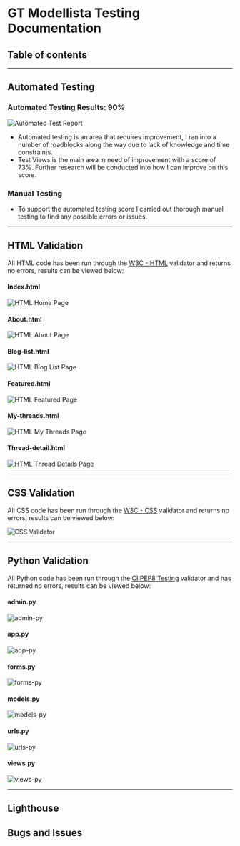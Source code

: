 # **GT Modellista Testing Documentation**

## **Table of contents**

<hr>

## **Automated Testing**

### **Automated Testing Results: 90%**
![Automated Test Report](docs/testing/test-report.png)
- Automated testing is an area that requires improvement, I ran into a number of roadblocks along the way due to lack of knowledge and time constraints.
- Test Views is the main area in need of improvement with a score of 73%. Further research will be conducted into how I can improve on this score.

### **Manual Testing**
- To support the automated testing score I carried out thorough manual testing to find any possible errors or issues.

<hr>

## **HTML Validation**

All HTML code has been run through the [W3C - HTML](https://validator.w3.org/) validator and returns no errors, results can be viewed below:

#### **Index.html**
![HTML Home Page](docs/testing/html-home.png)

#### **About.html**
![HTML About Page](docs/testing/html-about.png)

#### **Blog-list.html**
![HTML Blog List Page](docs/testing/html-thread-list.png)

#### **Featured.html**
![HTML Featured Page](docs/testing/html-featured.png)

#### **My-threads.html**
![HTML My Threads Page](docs/testing/html-mythreads.png)

#### **Thread-detail.html**
![HTML Thread Details Page](docs/testing/html-detail.png)

<hr>

## **CSS Validation**

All CSS code has been run through the [W3C - CSS](https://jigsaw.w3.org/css-validator/) validator and returns no errors, results can be viewed below:

![CSS Validator](docs/testing/css-test.png)


<hr>

## **Python Validation**

All Python code has been run through the [CI PEP8 Testing](https://pep8ci.herokuapp.com/) validator and has returned no errors, results can be viewed below:

#### **admin.py**
![admin-py](docs/testing/admin-py.png)

#### **app.py**
![app-py](docs/testing/app-py.png)

#### **forms.py**
![forms-py](docs/testing/forms-py.png)

#### **models.py**
![models-py](docs/testing/models-py.png)

#### **urls.py**
![urls-py](docs/testing/urls-py.png)

#### **views.py**
![views-py](docs/testing/views-py.png)

<hr>

## **Lighthouse**


## **Bugs and Issues**